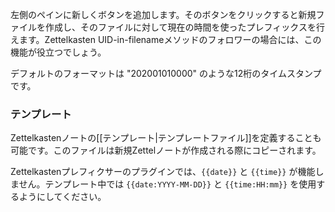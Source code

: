 左側のペインに新しくボタンを追加します。そのボタンをクリックすると新規ファイルを作成し、そのファイルに対して現在の時間を使ったプレフィックスを行えます。Zettelkasten UID-in-filenameメソッドのフォロワーの場合には、この機能が役立つでしょう。

デフォルトのフォーマットは "202001010000" のような12桁のタイムスタンプです。

### テンプレート
Zettelkastenノートの[[テンプレート|テンプレートファイル]]を定義することも可能です。このファイルは新規Zettelノートが作成される際にコピーされます。

Zettelkastenプレフィクサーのプラグインでは、`{{date}}` と `{{time}}` が機能しません。テンプレート中では `{{date:YYYY-MM-DD}}` と `{{time:HH:mm}}` を使用するようにしてください。
